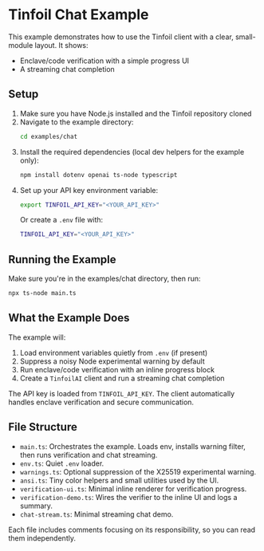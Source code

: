 # Tinfoil Chat Example

This example demonstrates how to use the Tinfoil client with a clear, small-module layout. It shows:

- Enclave/code verification with a simple progress UI
- A streaming chat completion

## Setup

1. Make sure you have Node.js installed and the Tinfoil repository cloned
2. Navigate to the example directory:
   ```bash
   cd examples/chat
   ```
3. Install the required dependencies (local dev helpers for the example only):
   ```bash
   npm install dotenv openai ts-node typescript
   ```
4. Set up your API key environment variable:
   ```bash
   export TINFOIL_API_KEY="<YOUR_API_KEY>"
   ```
   Or create a `.env` file with:
   ```bash
   TINFOIL_API_KEY="<YOUR_API_KEY>"
   ```

## Running the Example

Make sure you're in the examples/chat directory, then run:

```bash
npx ts-node main.ts
```

## What the Example Does

The example will:

1. Load environment variables quietly from `.env` (if present)
2. Suppress a noisy Node experimental warning by default
3. Run enclave/code verification with an inline progress block
4. Create a `TinfoilAI` client and run a streaming chat completion

The API key is loaded from `TINFOIL_API_KEY`. The client automatically handles enclave verification and secure communication.

## File Structure

- `main.ts`: Orchestrates the example. Loads env, installs warning filter, then runs verification and chat streaming.
- `env.ts`: Quiet `.env` loader.
- `warnings.ts`: Optional suppression of the X25519 experimental warning.
- `ansi.ts`: Tiny color helpers and small utilities used by the UI.
- `verification-ui.ts`: Minimal inline renderer for verification progress.
- `verification-demo.ts`: Wires the verifier to the inline UI and logs a summary.
- `chat-stream.ts`: Minimal streaming chat demo.

Each file includes comments focusing on its responsibility, so you can read them independently.
